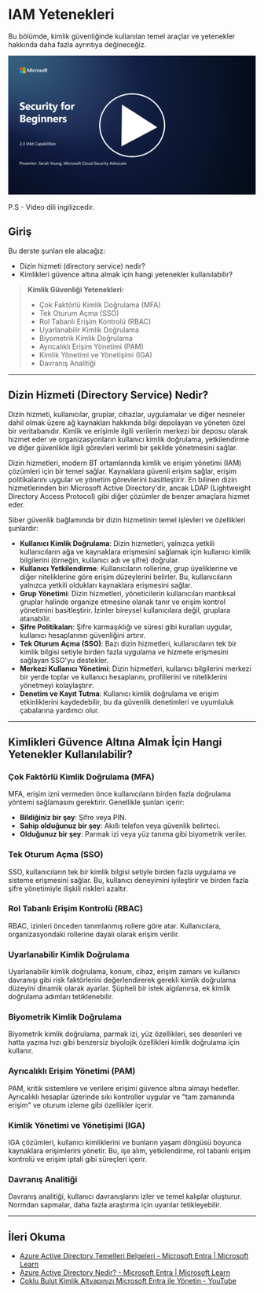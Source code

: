 # IAM Yetenekleri

Bu bölümde, kimlik güvenliğinde kullanılan temel araçlar ve yetenekler hakkında daha fazla ayrıntıya değineceğiz.

[![Videoyu İzle](images/2-3_placeholder.png)](https://learn-video.azurefd.net/vod/player?id=330158a0-95ef-434b-b308-6fc41eab4bd5)

P.S - Video dili ingilizcedir.
## Giriş

Bu derste şunları ele alacağız:

- Dizin hizmeti (directory service) nedir?
- Kimlikleri güvence altına almak için hangi yetenekler kullanılabilir?

> **Kimlik Güvenliği Yetenekleri:**
> 
> - Çok Faktörlü Kimlik Doğrulama (MFA)
> - Tek Oturum Açma (SSO)
> - Rol Tabanlı Erişim Kontrolü (RBAC)
> - Uyarlanabilir Kimlik Doğrulama
> - Biyometrik Kimlik Doğrulama
> - Ayrıcalıklı Erişim Yönetimi (PAM)
> - Kimlik Yönetimi ve Yönetişimi (IGA)
> - Davranış Analitiği

---

## Dizin Hizmeti (Directory Service) Nedir?

Dizin hizmeti, kullanıcılar, gruplar, cihazlar, uygulamalar ve diğer nesneler dahil olmak üzere ağ kaynakları hakkında bilgi depolayan ve yöneten özel bir veritabanıdır. Kimlik ve erişimle ilgili verilerin merkezi bir deposu olarak hizmet eder ve organizasyonların kullanıcı kimlik doğrulama, yetkilendirme ve diğer güvenlikle ilgili görevleri verimli bir şekilde yönetmesini sağlar.

Dizin hizmetleri, modern BT ortamlarında kimlik ve erişim yönetimi (IAM) çözümleri için bir temel sağlar. Kaynaklara güvenli erişim sağlar, erişim politikalarını uygular ve yönetim görevlerini basitleştirir. En bilinen dizin hizmetlerinden biri Microsoft Active Directory'dir, ancak LDAP (Lightweight Directory Access Protocol) gibi diğer çözümler de benzer amaçlara hizmet eder.

Siber güvenlik bağlamında bir dizin hizmetinin temel işlevleri ve özellikleri şunlardır:

- **Kullanıcı Kimlik Doğrulama**: Dizin hizmetleri, yalnızca yetkili kullanıcıların ağa ve kaynaklara erişmesini sağlamak için kullanıcı kimlik bilgilerini (örneğin, kullanıcı adı ve şifre) doğrular.
- **Kullanıcı Yetkilendirme**: Kullanıcıların rollerine, grup üyeliklerine ve diğer niteliklerine göre erişim düzeylerini belirler. Bu, kullanıcıların yalnızca yetkili oldukları kaynaklara erişmesini sağlar.
- **Grup Yönetimi**: Dizin hizmetleri, yöneticilerin kullanıcıları mantıksal gruplar halinde organize etmesine olanak tanır ve erişim kontrol yönetimini basitleştirir. İzinler bireysel kullanıcılara değil, gruplara atanabilir.
- **Şifre Politikaları**: Şifre karmaşıklığı ve süresi gibi kuralları uygular, kullanıcı hesaplarının güvenliğini artırır.
- **Tek Oturum Açma (SSO)**: Bazı dizin hizmetleri, kullanıcıların tek bir kimlik bilgisi setiyle birden fazla uygulama ve hizmete erişmesini sağlayan SSO'yu destekler.
- **Merkezi Kullanıcı Yönetimi**: Dizin hizmetleri, kullanıcı bilgilerini merkezi bir yerde toplar ve kullanıcı hesaplarını, profillerini ve niteliklerini yönetmeyi kolaylaştırır.
- **Denetim ve Kayıt Tutma**: Kullanıcı kimlik doğrulama ve erişim etkinliklerini kaydedebilir, bu da güvenlik denetimleri ve uyumluluk çabalarına yardımcı olur.

---

## Kimlikleri Güvence Altına Almak İçin Hangi Yetenekler Kullanılabilir?

### **Çok Faktörlü Kimlik Doğrulama (MFA)**

MFA, erişim izni vermeden önce kullanıcıların birden fazla doğrulama yöntemi sağlamasını gerektirir. Genellikle şunları içerir:
- **Bildiğiniz bir şey**: Şifre veya PIN.
- **Sahip olduğunuz bir şey**: Akıllı telefon veya güvenlik belirteci.
- **Olduğunuz bir şey**: Parmak izi veya yüz tanıma gibi biyometrik veriler.

### **Tek Oturum Açma (SSO)**

SSO, kullanıcıların tek bir kimlik bilgisi setiyle birden fazla uygulama ve sisteme erişmesini sağlar. Bu, kullanıcı deneyimini iyileştirir ve birden fazla şifre yönetimiyle ilişkili riskleri azaltır.

### **Rol Tabanlı Erişim Kontrolü (RBAC)**

RBAC, izinleri önceden tanımlanmış rollere göre atar. Kullanıcılara, organizasyondaki rollerine dayalı olarak erişim verilir.

### **Uyarlanabilir Kimlik Doğrulama**

Uyarlanabilir kimlik doğrulama, konum, cihaz, erişim zamanı ve kullanıcı davranışı gibi risk faktörlerini değerlendirerek gerekli kimlik doğrulama düzeyini dinamik olarak ayarlar. Şüpheli bir istek algılanırsa, ek kimlik doğrulama adımları tetiklenebilir.

### **Biyometrik Kimlik Doğrulama**

Biyometrik kimlik doğrulama, parmak izi, yüz özellikleri, ses desenleri ve hatta yazma hızı gibi benzersiz biyolojik özellikleri kimlik doğrulama için kullanır.

### **Ayrıcalıklı Erişim Yönetimi (PAM)**

PAM, kritik sistemlere ve verilere erişimi güvence altına almayı hedefler. Ayrıcalıklı hesaplar üzerinde sıkı kontroller uygular ve "tam zamanında erişim" ve oturum izleme gibi özellikler içerir.

### **Kimlik Yönetimi ve Yönetişimi (IGA)**

IGA çözümleri, kullanıcı kimliklerini ve bunların yaşam döngüsü boyunca kaynaklara erişimlerini yönetir. Bu, işe alım, yetkilendirme, rol tabanlı erişim kontrolü ve erişim iptali gibi süreçleri içerir.

### **Davranış Analitiği**

Davranış analitiği, kullanıcı davranışlarını izler ve temel kalıplar oluşturur. Normdan sapmalar, daha fazla araştırma için uyarılar tetikleyebilir.

---

## İleri Okuma

- [Azure Active Directory Temelleri Belgeleri - Microsoft Entra | Microsoft Learn](https://learn.microsoft.com/azure/active-directory/fundamentals/?WT.mc_id=academic-96948-sayoung)  
- [Azure Active Directory Nedir? - Microsoft Entra | Microsoft Learn](https://learn.microsoft.com/azure/active-directory/fundamentals/whatis?WT.mc_id=academic-96948-sayoung)  
- [Çoklu Bulut Kimlik Altyapınızı Microsoft Entra ile Yönetin - YouTube](https://www.youtube.com/watch?v=9qQiq3wTS2Y&list=PLXtHYVsvn_b_gtX1-NB62wNervQx1Fhp4&index=18)
